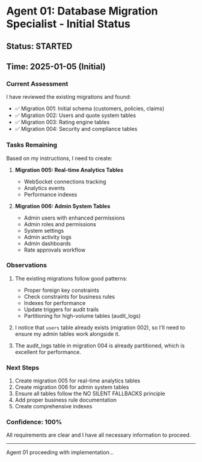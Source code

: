 # Agent 01: Database Migration Specialist - Initial Status

## Status: STARTED
## Time: 2025-01-05 (Initial)

### Current Assessment

I have reviewed the existing migrations and found:
- ✅ Migration 001: Initial schema (customers, policies, claims)
- ✅ Migration 002: Users and quote system tables
- ✅ Migration 003: Rating engine tables
- ✅ Migration 004: Security and compliance tables

### Tasks Remaining

Based on my instructions, I need to create:

1. **Migration 005: Real-time Analytics Tables**
   - WebSocket connections tracking
   - Analytics events
   - Performance indexes

2. **Migration 006: Admin System Tables**
   - Admin users with enhanced permissions
   - Admin roles and permissions
   - System settings
   - Admin activity logs
   - Admin dashboards
   - Rate approvals workflow

### Observations

1. The existing migrations follow good patterns:
   - Proper foreign key constraints
   - Check constraints for business rules
   - Indexes for performance
   - Update triggers for audit trails
   - Partitioning for high-volume tables (audit_logs)

2. I notice that `users` table already exists (migration 002), so I'll need to ensure my admin tables work alongside it.

3. The audit_logs table in migration 004 is already partitioned, which is excellent for performance.

### Next Steps

1. Create migration 005 for real-time analytics tables
2. Create migration 006 for admin system tables
3. Ensure all tables follow the NO SILENT FALLBACKS principle
4. Add proper business rule documentation
5. Create comprehensive indexes

### Confidence: 100%

All requirements are clear and I have all necessary information to proceed.

---
Agent 01 proceeding with implementation...
